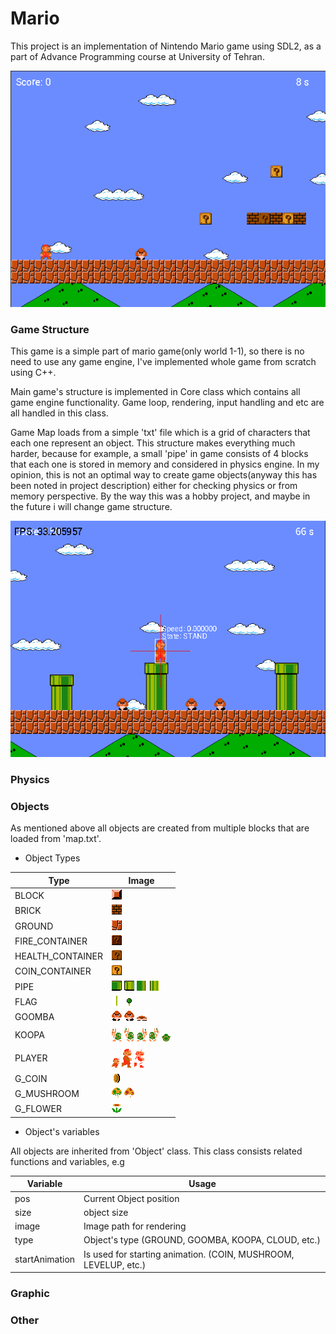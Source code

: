 # Mario
This project is an implementation of Nintendo Mario game using SDL2, as a part of Advance Programming course at University of Tehran.

![alt text](https://github.com/Phoenix-flame/Mario/blob/master/images/1.png?raw=true)


### Game Structure
This game is a simple part of mario game(only world 1-1), so there is no need to use any game engine, I've implemented whole game from scratch using C++.

Main game's structure is implemented in Core class which contains all game engine functionality.
Game loop, rendering, input handling and etc are all handled in this class.

Game Map loads from a simple 'txt' file which is a grid of characters that each one represent an object.
This structure makes everything much harder, because for example, a small 'pipe' in game consists of 4 blocks that each one is stored in memory and considered in physics engine.
In my opinion, this is not an optimal way to create game objects(anyway this has been noted in project description) either for checking physics or from memory perspective.
By the way this was a hobby project, and maybe in the future i will change game structure. 

![alt text](https://github.com/Phoenix-flame/Mario/blob/master/images/3.png?raw=true)

### Physics


### Objects
As mentioned above all objects are created from multiple blocks that are loaded from 'map.txt'.

- Object Types

|Type| Image|
|--|--|
|BLOCK|![alt text](https://github.com/Phoenix-flame/Mario/blob/master/assets/sprites/objects/bricks_blocks/block.png)|
|BRICK|![alt text](https://github.com/Phoenix-flame/Mario/blob/master/assets/sprites/objects/bricks_blocks/brick.png)|
|GROUND|![alt text](https://github.com/Phoenix-flame/Mario/blob/master/assets/sprites/objects/bricks_blocks/clay.png)|
|FIRE_CONTAINER|![alt text](https://github.com/Phoenix-flame/Mario/blob/master/assets/sprites/objects/bricks_blocks/question-3.png)|
|HEALTH_CONTAINER|![alt text](https://github.com/Phoenix-flame/Mario/blob/master/assets/sprites/objects/bricks_blocks/question-2.png)|
|COIN_CONTAINER|![alt text](https://github.com/Phoenix-flame/Mario/blob/master/assets/sprites/objects/bricks_blocks/question-1.png)|
|PIPE|![alt text](https://github.com/Phoenix-flame/Mario/blob/master/assets/sprites/objects/pipe/head-right.png) ![alt text](https://github.com/Phoenix-flame/Mario/blob/master/assets/sprites/objects/pipe/head-left.png) ![alt text](https://github.com/Phoenix-flame/Mario/blob/master/assets/sprites/objects/pipe/right.png) ![alt text](https://github.com/Phoenix-flame/Mario/blob/master/assets/sprites/objects/pipe/left.png)|
|FLAG|![alt text](https://github.com/Phoenix-flame/Mario/blob/master/assets/sprites/objects/flag/body.png) ![alt text](https://github.com/Phoenix-flame/Mario/blob/master/assets/sprites/objects/flag/head.png)|
|GOOMBA|![alt text](https://github.com/Phoenix-flame/Mario/blob/master/assets/sprites/enemies/little_goomba/walking-1.png) ![alt text](https://github.com/Phoenix-flame/Mario/blob/master/assets/sprites/enemies/little_goomba/walking-2.png) ![alt text](https://github.com/Phoenix-flame/Mario/blob/master/assets/sprites/enemies/little_goomba/dead.png)|
|KOOPA|![alt text](https://github.com/Phoenix-flame/Mario/blob/master/assets/sprites/enemies/koopa_troopa/walking-left-1.png) ![alt text](https://github.com/Phoenix-flame/Mario/blob/master/assets/sprites/enemies/koopa_troopa/walking-left-2.png) ![alt text](https://github.com/Phoenix-flame/Mario/blob/master/assets/sprites/enemies/koopa_troopa/walking-right-1.png) ![alt text](https://github.com/Phoenix-flame/Mario/blob/master/assets/sprites/enemies/koopa_troopa/walking-right-2.png) ![alt text](https://github.com/Phoenix-flame/Mario/blob/master/assets/sprites/enemies/koopa_troopa/dead.png)|
|PLAYER|![alt text](https://github.com/Phoenix-flame/Mario/blob/master/assets/sprites/mario/normal/walking-right-1.png) ![alt text](https://github.com/Phoenix-flame/Mario/blob/master/assets/sprites/mario/big/walking-right-1.png) ![alt text](https://github.com/Phoenix-flame/Mario/blob/master/assets/sprites/mario/white/walking-right-1.png)|
|G_COIN|![alt text](https://github.com/Phoenix-flame/Mario/blob/master/assets/sprites/objects/coin.png)|
|G_MUSHROOM|![alt text](https://github.com/Phoenix-flame/Mario/blob/master/assets/sprites/objects/mushroom/health.png) ![alt text](https://github.com/Phoenix-flame/Mario/blob/master/assets/sprites/objects/mushroom/red.png)|
|G_FLOWER|![alt text](https://github.com/Phoenix-flame/Mario/blob/master/assets/sprites/objects/flower.png)|

- Object's variables 

All objects are inherited from 'Object' class. This class consists related functions and variables, e.g

|Variable<Type>| Usage|
|--|--|
|pos<Point>| Current Object position|
|size<Point>| object size |
|image<String>| Image path for rendering|
|type<Type>| Object's type (GROUND, GOOMBA, KOOPA, CLOUD, etc.)|
|startAnimation<bool>| Is used for starting animation. (COIN, MUSHROOM, LEVELUP, etc.)|



### Graphic


### Other
